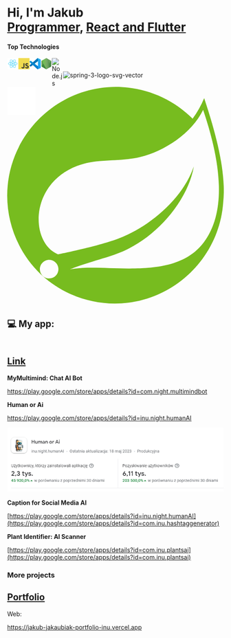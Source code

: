 <!-- ### Hi there 👋 -->
<h1>Hi, I'm Jakub <br/>
<a href="https://github.com/JakubJakubiak">Programmer</a>,
<a href="https://www.linkedin.com/in/jakub-jakubiak-793213174/">React and Flutter</a>
</a></h1>


<!-- ![Anurag's GitHub stats](https://github-readme-stats.vercel.app/api/top-langs?username=JakubJakubiak)-->



#### Top Technologies

<!-- ![![React Badge](https://img.shields.io/badge/-React-61DBFB?style=for-the-badge&labelColor=black&logo=react&logoColor=61DBFB)](#)[![Javascript Badge](https://img.shields.io/badge/-Javascript-F0DB4F?style=for-the-badge&labelColor=black&logo=javascript&logoColor=F0DB4F)](#)[![Flutter](https://img.shields.io/badge/Flutter-%2302569B.svg?style=for-the-badge&logo=Flutter&logoColor=white)](#)[![TypeScript](https://img.shields.io/badge/typescript-%23007ACC.svg?style=for-the-badge&logo=typescript&logoColor=white)](#)[![Nodejs Badge](https://img.shields.io/badge/-Nodejs-3C873A?style=for-the-badge&labelColor=black&logo=node.js&logoColor=3C873A)](#) -->


<img align="left" alt="React" width="26px" src="https://raw.githubusercontent.com/github/explore/80688e429a7d4ef2fca1e82350fe8e3517d3494d/topics/react/react.png" />

<img align="left" alt="JavaScript" width="26px" src="https://raw.githubusercontent.com/github/explore/80688e429a7d4ef2fca1e82350fe8e3517d3494d/topics/javascript/javascript.png" />

<img align="left" alt="Visual Studio Code" width="26px" src="https://raw.githubusercontent.com/github/explore/80688e429a7d4ef2fca1e82350fe8e3517d3494d/topics/visual-studio-code/visual-studio-code.png" />

<img align="left" alt="Node.js" width="26px" src="https://raw.githubusercontent.com/github/explore/80688e429a7d4ef2fca1e82350fe8e3517d3494d/topics/nodejs/nodejs.png" />

<img align="left" alt="Node.js" width="26px" src="https://cdn.freebiesupply.com/logos/large/2x/spring-3-logo-svg-vector.svg" />


<br />

![spring-3-logo-svg-vector](https://github.com/user-attachments/assets/85e45e08-2e9f-4e0c-a7c0-d39392f5b336)<svg id="Layer_1" xmlns="http://www.w3.org/2000/svg" viewBox="0 0 767.8 768" width="2499" height="2500"><style>.st0{fill:#77bc1f}</style> <rect x="0" y="0" width="100" height="100" fill="white"/><path class="st0" d="M698.3 40c-10.8 25.8-24.5 50.3-41 72.8C585.1 40.6 487.1 0 385 0 173.8 0 0 174 0 385.5 0 491 43.2 592 119.6 664.8l14.2 12.6c69.4 58.5 157.3 90.7 248 90.7 200.8 0 369.6-157.4 383.9-358 10.5-98.2-18.3-222.4-67.4-370.1zm-524 627c-6.2 7.7-15.7 12.2-25.6 12.2-18.1 0-32.9-14.9-32.9-33s14.9-33 32.9-33c7.5 0 14.9 2.6 20.7 7.4 14.1 11.4 16.3 32.3 4.9 46.4zm522.4-115.4c-95 126.7-297.9 84-428 90.1 0 0-23.1 1.4-46.3 5.2 0 0 8.7-3.7 20-8 91.3-31.8 134.5-38 190-66.5 104.5-53.2 207.8-169.6 229.3-290.7C621.9 398.2 501.3 498.3 391.4 539c-75.3 27.8-211.3 54.8-211.3 54.8l-5.5-2.9C82 545.8 79.2 345.1 247.5 280.3c73.7-28.4 144.2-12.8 223.8-31.8 85-20.2 183.3-84 223.3-167.2 44.8 133.1 98.7 341.5 2.1 470.3z"/></svg>




<h2>💻 My app:</h2>
<!-- ![Anurag's GitHub stats](https://raw.githubusercontent.com/JakubJakubiak/jsonList/main/images/emojibest_com_AnimatedSticker.gif) -->



<h2><br/>
<a href="https://play.google.com/store/apps/details?id=com.night.multimindbot">Link</a>
</h2>
<b>MyMultimind: Chat AI Bot</b>

https://play.google.com/store/apps/details?id=com.night.multimindbot

<!-- !![photo](https://play-lh.googleusercontent.com/-WZofHSZ1X-CON8g-ZAOagOrStGFWACxdmqpj1xlo8bTIpJmd1TiUO5PSkgkLBkWZFfU=w720-h560-rw)
![photo](https://play-lh.googleusercontent.com/9FSvr1BEY8WrSr3lcj-qc8nPhkLR67V5jG8R9PsWP_cooJHnn0DVzXsACbJvU_E_rUo=w720-h560-rw)
<!-- ![photo](https://play-lh.googleusercontent.com/Cnm-XsgJ__v7IRytwbJ12DG55WKw9EtKi50vA_Kv69OKzk4GXO-ZLdrD5M6fRHTW_bs=w720-h560-rw) -->
<b>Human or Ai</b>
<!-- <b>Human or Ai</b> -->
https://play.google.com/store/apps/details?id=inu.night.humanAI</b>

![photo](https://raw.githubusercontent.com/JakubJakubiak/Programing_Story/main/png/Human_or_Ai_success.png)</b>

<b>Caption for Social Media AI</b>
<!-- <b>Human or Ai</b> -->
[https://play.google.com/store/apps/details?id=inu.night.humanAI](https://play.google.com/store/apps/details?id=com.inu.hashtaggenerator)</b>


<b>Plant Identifier: AI Scanner</b>

[https://play.google.com/store/apps/details?id=com.inu.plantsai](https://play.google.com/store/apps/details?id=com.inu.plantsai)</b>





<!-- !
![photo](https://play-lh.googleusercontent.com/1_pIdn7seSMs1cliQVh6t69AGAT7xJxYWGOeH54x1zKfSz8snSyZmN43CNDuXbh-RjjH=w720-h560-rw)
![photo](https://play-lh.googleusercontent.com/VolEnn3CKhDGTmqWvgxerkRGEtLJEjuNisPdk_QAZyKPjWJYNCAi_xv6L6QVJ4HaDR0=w720-h560-rw)
 -->
<h3>
<b>More projects</b>
</h3>



<h2>
<a href="https://jakub-jakaubiak-portfolio-inu.vercel.app">Portfolio</a>
</h2>

Web:

https://jakub-jakaubiak-portfolio-inu.vercel.app

<!-- !
<h2>
<a href="https://github.com/JakubJakubiak/Programing_Story">Programing_Story</a>
</h2>

https://github.com/JakubJakubiak/Programing_Story
 -->

<!--
**JakubJakubiak/JakubJakubiak** is a ✨ _special_ ✨ repository because its `README.md` (this file) appears on your GitHub profile.
<h1>Hi, I'm Jakub <br/>
<a href="https://play.google.com/store/apps/details?id=inu.night.qizelogo">APK</a>,
</a></h1>


![photo]([https://user-images.githubusercontent.com/34916730/87888249-f91c3000-ca2b-11ea-82b9-456ce838f444.png](https://play-lh.googleusercontent.com/G6syde95yo0-gbNl-nX51K_TW-JRjTgIHCEj2WVA73vleSFSqQblAUPC-CShtrR5IA=w2560-h1440-rw)

Here are some ideas to get you started:

- 🔭 I’m currently working on ...
- 🌱 I’m currently learning ...
- 👯 I’m looking to collaborate on ...
- 🤔 I’m looking for help with ...
- 💬 Ask me about ...
- 📫 How to reach me: ...
- 😄 Pronouns: ...
- ⚡ Fun fact: ...
-->
